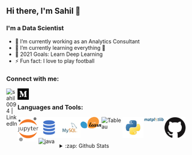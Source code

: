 ## Hi there, I'm Sahil 👋

### I'm a Data Scientist

- 🔭 I’m currently working as an Analytics Consultant
- 🌱 I’m currently learning everything 🤣
- 🥅 2021 Goals: Learn Deep Learning
- ⚡ Fun fact: I love to play football

### Connect with me:

[<img align="left" alt="sahil0094 | LinkedIn" width="30px" src="https://cdn.jsdelivr.net/npm/simple-icons@v3/icons/linkedin.svg" />][linkedin]
[<img align="left" alt="sahil0094 | Medium" width="30px" src="https://github.com/sahil0094/sahil0094/blob/master/images/medium.svg" />][medium]
<br />

### Languages and Tools:

<img align="left" alt="Jupyter Notebook" width="56px" src="https://github.com/sahil0094/sahil0094/blob/master/images/jupyter.png" />
<img align="left" alt="SQL" width="56px" src="https://raw.githubusercontent.com/github/explore/80688e429a7d4ef2fca1e82350fe8e3517d3494d/topics/sql/sql.png" />
<img align="left" alt="MySQL" width="56px" src="https://raw.githubusercontent.com/github/explore/80688e429a7d4ef2fca1e82350fe8e3517d3494d/topics/mysql/mysql.png" />
<img align="left" alt="scikit" width="56px" src="https://github.com/sahil0094/sahil0094/blob/master/images/scikit.png" />
<img align="left" alt="Tableau" width="56px" src="https://cdn.jsdelivr.net/npm/simple-icons@3.6.1/icons/tableau.svg" />
<img align="left" alt="python" width="56px" src="https://github.com/sahil0094/sahil0094/blob/master/images/python.jpeg" />
<img align="left" alt="Matplotlib" width="56px" src="https://github.com/sahil0094/sahil0094/blob/master/images/matplot.png" />
<img align="left" alt="GitHub" width="56px" src="https://raw.githubusercontent.com/github/explore/78df643247d429f6cc873026c0622819ad797942/topics/github/github.png" />
<img align="left" alt="java" width="56px" src="https://cdn.jsdelivr.net/npm/simple-icons@3.6.1/icons/java.svg" />
<br />
<br />


<br/>
<br/>
<details>
<summary>:zap: Github Stats</summary>

<img align="left" alt="Github Stats" src="https://github-readme-stats.vercel.app/api?username=sahil0094&show_icons=true&hide_border=true&hide=prs" />
</details>



[linkedin]: https://www.linkedin.com/in/sahil0094/
[medium]: https://medium.com/@sahil0094/
